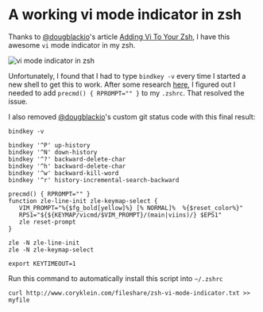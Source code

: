 # A working vi mode indicator in zsh

Thanks to [@dougblackio][1]'s article [Adding Vi To Your Zsh][2], I have this awesome `vi` mode indicator in my zsh.

![vi mode indicator in zsh][3]

Unfortunately, I found that I had to type `bindkey -v` every time I started a new shell to get this to work. After some research [here][4], I figured out I needed to add `precmd() { RPROMPT="" }` to my `.zshrc`. That resolved the issue.

I also removed [@dougblackio][1]'s custom git status code with this final result:

    bindkey -v
    
    bindkey '^P' up-history
    bindkey '^N' down-history
    bindkey '^?' backward-delete-char
    bindkey '^h' backward-delete-char
    bindkey '^w' backward-kill-word
    bindkey '^r' history-incremental-search-backward
    
    precmd() { RPROMPT="" }
    function zle-line-init zle-keymap-select {
       VIM_PROMPT="%{$fg_bold[yellow]%} [% NORMAL]%  %{$reset_color%}"
       RPS1="${${KEYMAP/vicmd/$VIM_PROMPT}/(main|viins)/} $EPS1"
       zle reset-prompt
    }
    
    zle -N zle-line-init
    zle -N zle-keymap-select
    
    export KEYTIMEOUT=1
    

Run this command to automatically install this script into `~/.zshrc`

    curl http://www.coryklein.com/fileshare/zsh-vi-mode-indicator.txt >> myfile

 [1]: https://twitter.com/dougblackio
 [2]: http://dougblack.io/words/zsh-vi-mode.html
 [3]: http://coryklein.com/wp-content/uploads/2014/10/vi-mode-zsh.png
 [4]: http://zshwiki.org/home/zle/vi-mode
